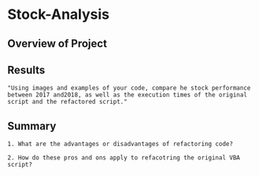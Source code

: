 # **Stock-Analysis**

## **Overview of Project**






## **Results**
    "Using images and examples of your code, compare he stock performance between 2017 and2018, as well as the execution times of the original script and the refactored script." 
    

## **Summary**

    1. What are the advantages or disadvantages of refactoring code?

    2. How do these pros and ons apply to refacotring the original VBA script?